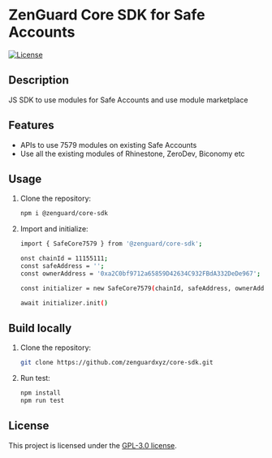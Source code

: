 # ZenGuard Core SDK for Safe Accounts

[![License](https://img.shields.io/badge/license-GPL3-blue.svg)](https://github.com/zenguardxyz/core-sdk/blob/main/LICENSE)

## Description

JS SDK to use modules for Safe Accounts and use module marketplace

## Features

- APIs to use 7579 modules on existing Safe Accounts
- Use all the existing modules of Rhinestone, ZeroDev, Biconomy etc

## Usage

1. Clone the repository:

    ```bash
    npm i @zenguard/core-sdk 
    ```

2. Import and initialize:

    ```bash
    import { SafeCore7579 } from '@zenguard/core-sdk';

    onst chainId = 11155111;
    const safeAddress = '';
    const ownerAddress = '0xa2C0bf9712a65859D42634C932FBdA332DeDe967';

    const initializer = new SafeCore7579(chainId, safeAddress, ownerAddress);

    await initializer.init()
    ```



## Build locally

1. Clone the repository:

    ```bash
    git clone https://github.com/zenguardxyz/core-sdk.git
    ```

2. Run test:

    ```bash
    npm install
    npm run test
    ```


## License

This project is licensed under the [GPL-3.0 license](./LICENSE).
